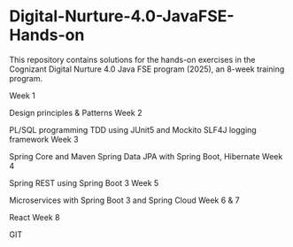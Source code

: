 # Digital-Nurture-4.0-JavaFSE-Hands-on

This repository contains solutions for the hands-on exercises in the Cognizant Digital Nurture 4.0 Java FSE program (2025), an 8-week training program.

Week 1

Design principles & Patterns
Week 2

PL/SQL programming
TDD using JUnit5 and Mockito
SLF4J logging framework
Week 3

Spring Core and Maven
Spring Data JPA with Spring Boot, Hibernate
Week 4

Spring REST using Spring Boot 3
Week 5

Microservices with Spring Boot 3 and Spring Cloud
Week 6 & 7

React
Week 8

GIT
